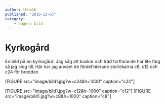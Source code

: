 ```yaml
---
author: thhe16
published: "2016-12-05"
category:
    - dagens bild
...
```

Kyrkogård
==================================

En bild på en kyrkogård. Jag såg att buskar och träd fortfarande har lite färg så jag slog till.
Här har jag använt de fördefinierade storlekarna c8, c12 och c24 för bredden.

[FIGURE src="image/bild1.jpg?w=c24&h=1000" caption="c24"]
<!--more-->
[FIGURE src="image/bild1.jpg?w=c12&h=1000" caption="c12"]
[FIGURE src="image/bild1.jpg?w=c8&h=1000" caption="c8"]